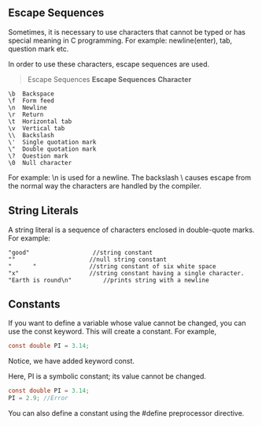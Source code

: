 ##  Escape Sequences
Sometimes, it is necessary to use characters that cannot be typed or has special meaning in C programming. For example: newline(enter), tab, question mark etc.

In order to use these characters, escape sequences are used.

> Escape Sequences
**Escape Sequences**	**Character**
```
\b	Backspace
\f	Form feed
\n	Newline
\r	Return
\t	Horizontal tab
\v	Vertical tab
\\	Backslash
\'	Single quotation mark
\"	Double quotation mark
\?	Question mark
\0	Null character
```
For example: \n is used for a newline. The backslash \ causes escape from the normal way the characters are handled by the compiler.

## String Literals
A string literal is a sequence of characters enclosed in double-quote marks. For example:
```
"good"                  //string constant
""                     //null string constant
"      "               //string constant of six white space
"x"                    //string constant having a single character.
"Earth is round\n"         //prints string with a newline
```
## Constants
If you want to define a variable whose value cannot be changed, you can use the const keyword. This will create a constant. For example,
```c
const double PI = 3.14;
```
Notice, we have added keyword const.

Here, PI is a symbolic constant; its value cannot be changed.
```c
const double PI = 3.14;
PI = 2.9; //Error
```
You can also define a constant using the #define preprocessor directive. 
